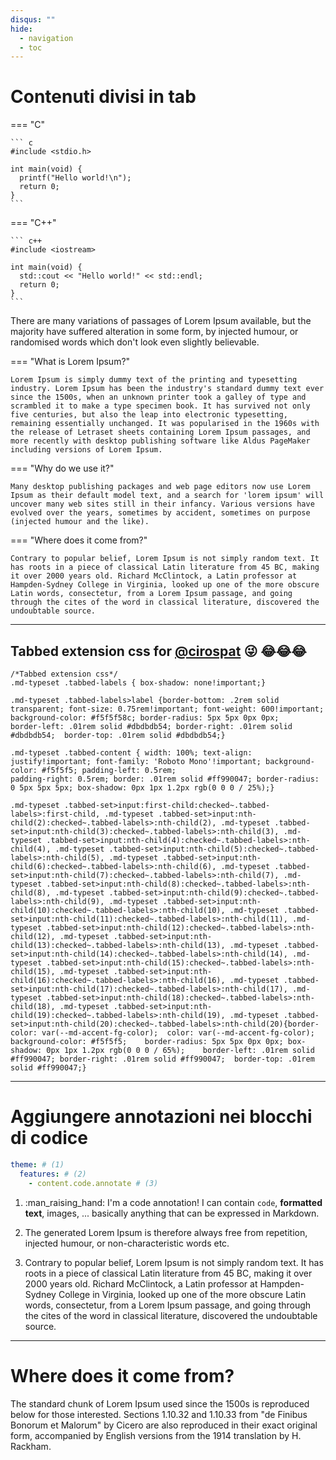 ```yaml
---
disqus: ""
hide:
  - navigation
  - toc
---
```


# Contenuti divisi in tab
=== "C"

    ``` c
    #include <stdio.h>

    int main(void) {
      printf("Hello world!\n");
      return 0;
    }
    ```

=== "C++"

    ``` c++
    #include <iostream>

    int main(void) {
      std::cout << "Hello world!" << std::endl;
      return 0;
    }
    ```

There are many variations of passages of Lorem Ipsum available, but the majority have suffered alteration in some form, by injected humour, or randomised words which don't look even slightly believable.


=== "What is Lorem Ipsum?"

    Lorem Ipsum is simply dummy text of the printing and typesetting industry. Lorem Ipsum has been the industry's standard dummy text ever since the 1500s, when an unknown printer took a galley of type and scrambled it to make a type specimen book. It has survived not only five centuries, but also the leap into electronic typesetting, remaining essentially unchanged. It was popularised in the 1960s with the release of Letraset sheets containing Lorem Ipsum passages, and more recently with desktop publishing software like Aldus PageMaker including versions of Lorem Ipsum.
	
	
=== "Why do we use it?"

    Many desktop publishing packages and web page editors now use Lorem Ipsum as their default model text, and a search for 'lorem ipsum' will uncover many web sites still in their infancy. Various versions have evolved over the years, sometimes by accident, sometimes on purpose (injected humour and the like).

=== "Where does it come from?"

    Contrary to popular belief, Lorem Ipsum is not simply random text. It has roots in a piece of classical Latin literature from 45 BC, making it over 2000 years old. Richard McClintock, a Latin professor at Hampden-Sydney College in Virginia, looked up one of the more obscure Latin words, consectetur, from a Lorem Ipsum passage, and going through the cites of the word in classical literature, discovered the undoubtable source. 

---
	
## Tabbed extension css for [@cirospat](https://twitter.com/cirospat) 😜 😂😂😂
	
```
/*Tabbed extension css*/
.md-typeset .tabbed-labels { box-shadow: none!important;}

.md-typeset .tabbed-labels>label {border-bottom: .2rem solid transparent; font-size: 0.75rem!important; font-weight: 600!important;	background-color: #f5f5f58c; border-radius: 5px 5px 0px 0px;	border-left: .01rem solid #dbdbdb54; border-right: .01rem solid #dbdbdb54;  border-top: .01rem solid #dbdbdb54;}

.md-typeset .tabbed-content { width: 100%; text-align: justify!important; font-family: 'Roboto Mono'!important;	background-color: #f5f5f5; padding-left: 0.5rem;
padding-right: 0.5rem; border: .01rem solid #ff990047; border-radius: 0 5px 5px 5px; box-shadow: 0px 1px 1.2px rgb(0 0 0 / 25%);}

.md-typeset .tabbed-set>input:first-child:checked~.tabbed-labels>:first-child, .md-typeset .tabbed-set>input:nth-child(2):checked~.tabbed-labels>:nth-child(2), .md-typeset .tabbed-set>input:nth-child(3):checked~.tabbed-labels>:nth-child(3), .md-typeset .tabbed-set>input:nth-child(4):checked~.tabbed-labels>:nth-child(4), .md-typeset .tabbed-set>input:nth-child(5):checked~.tabbed-labels>:nth-child(5), .md-typeset .tabbed-set>input:nth-child(6):checked~.tabbed-labels>:nth-child(6), .md-typeset .tabbed-set>input:nth-child(7):checked~.tabbed-labels>:nth-child(7), .md-typeset .tabbed-set>input:nth-child(8):checked~.tabbed-labels>:nth-child(8), .md-typeset .tabbed-set>input:nth-child(9):checked~.tabbed-labels>:nth-child(9), .md-typeset .tabbed-set>input:nth-child(10):checked~.tabbed-labels>:nth-child(10), .md-typeset .tabbed-set>input:nth-child(11):checked~.tabbed-labels>:nth-child(11), .md-typeset .tabbed-set>input:nth-child(12):checked~.tabbed-labels>:nth-child(12), .md-typeset .tabbed-set>input:nth-child(13):checked~.tabbed-labels>:nth-child(13), .md-typeset .tabbed-set>input:nth-child(14):checked~.tabbed-labels>:nth-child(14), .md-typeset .tabbed-set>input:nth-child(15):checked~.tabbed-labels>:nth-child(15), .md-typeset .tabbed-set>input:nth-child(16):checked~.tabbed-labels>:nth-child(16), .md-typeset .tabbed-set>input:nth-child(17):checked~.tabbed-labels>:nth-child(17), .md-typeset .tabbed-set>input:nth-child(18):checked~.tabbed-labels>:nth-child(18), .md-typeset .tabbed-set>input:nth-child(19):checked~.tabbed-labels>:nth-child(19), .md-typeset .tabbed-set>input:nth-child(20):checked~.tabbed-labels>:nth-child(20){border-color: var(--md-accent-fg-color);  color: var(--md-accent-fg-color); background-color: #f5f5f5;    border-radius: 5px 5px 0px 0px; box-shadow: 0px 1px 1.2px rgb(0 0 0 / 65%);	border-left: .01rem solid #ff990047; border-right: .01rem solid #ff990047;  border-top: .01rem solid #ff990047;}

```
	
---
	
# Aggiungere annotazioni nei blocchi di codice


``` yaml
theme: # (1)
  features: # (2)
    - content.code.annotate # (3)
```

1.  :man_raising_hand: I'm a code annotation! I can contain `code`, __formatted
    text__, images, ... basically anything that can be expressed in Markdown.

2. 	The generated Lorem Ipsum is therefore always free from repetition, injected humour, or non-characteristic words etc.
	
3. Contrary to popular belief, Lorem Ipsum is not simply random text. It has roots in a piece of classical Latin literature from 45 BC, making it over 2000 years old. Richard McClintock, a Latin professor at Hampden-Sydney College in Virginia, looked up one of the more obscure Latin words, consectetur, from a Lorem Ipsum passage, and going through the cites of the word in classical literature, discovered the undoubtable source. 

---

# Where does it come from?
The standard chunk of Lorem Ipsum used since the 1500s is reproduced below for those interested. Sections 1.10.32 and 1.10.33 from "de Finibus Bonorum et Malorum" by Cicero are also reproduced in their exact original form, accompanied by English versions from the 1914 translation by H. Rackham.


